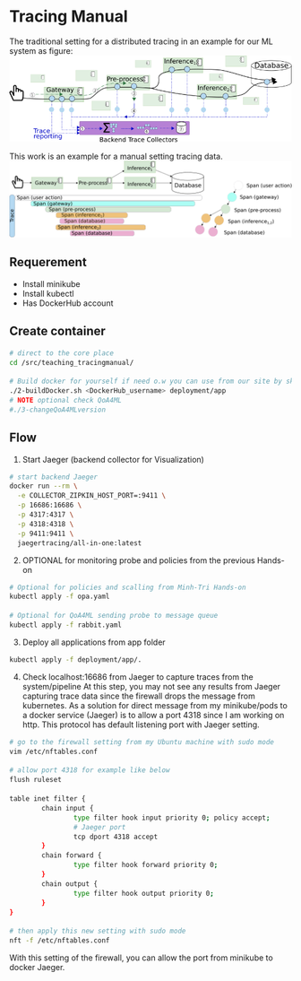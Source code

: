 # Tracing Manual

The traditional setting for a distributed tracing in an example for our ML system as figure:
![A traditional setting with distributed tracing](img/traditional_tracing_sys.png)

This work is an example for a manual setting tracing data.
![An example for a trace tree (DAG) with spans](img/trace_spans.png)

## Requerement

- Install minikube
- Install kubectl
- Has DockerHub account

## Create container
```bash
# direct to the core place
cd /src/teaching_tracingmanual/

# Build docker for yourself if need o.w you can use from our site by skipping this step
./2-buildDocker.sh <DockerHub_username> deployment/app
# NOTE optional check QoA4ML 
#./3-changeQoA4MLversion
```
## Flow

1. Start Jaeger (backend collector for Visualization)
```bash
# start backend Jaeger
docker run --rm \
  -e COLLECTOR_ZIPKIN_HOST_PORT=:9411 \
  -p 16686:16686 \
  -p 4317:4317 \
  -p 4318:4318 \
  -p 9411:9411 \
  jaegertracing/all-in-one:latest
```

2. OPTIONAL for monitoring probe and policies from the previous Hands-on
```bash
# Optional for policies and scalling from Minh-Tri Hands-on
kubectl apply -f opa.yaml 

# Optional for QoA4ML sending probe to message queue
kubectl apply -f rabbit.yaml
```

3. Deploy all applications from app folder 
```bash
kubectl apply -f deployment/app/.
```

4. Check localhost:16686 from Jaeger to capture traces from the system/pipeline
At this step, you may not see any results from Jaeger capturing trace data since the firewall drops the message from kubernetes.
As a solution for direct message from my minikube/pods to a docker service (Jaeger) is to allow a port 4318 since I am working on http. This protocol has default listening port with Jaeger setting.

```bash
# go to the firewall setting from my Ubuntu machine with sudo mode
vim /etc/nftables.conf

# allow port 4318 for example like below
flush ruleset

table inet filter {
        chain input {
                type filter hook input priority 0; policy accept;
                # Jaeger port
                tcp dport 4318 accept
        }
        chain forward {
                type filter hook forward priority 0;
        }
        chain output {
                type filter hook output priority 0;
        }
}

# then apply this new setting with sudo mode
nft -f /etc/nftables.conf 

```

With this setting of the firewall, you can allow the port from minikube to docker Jaeger.
